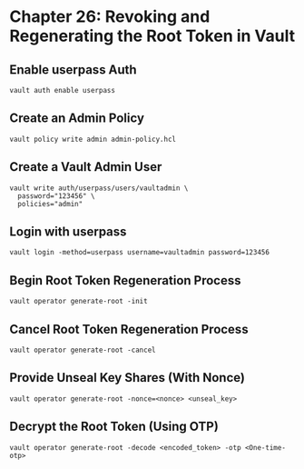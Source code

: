 # Chapter 26: Revoking and Regenerating the Root Token in Vault

## Enable userpass Auth

```
vault auth enable userpass
```

## Create an Admin Policy

```
vault policy write admin admin-policy.hcl
```

## Create a Vault Admin User

```
vault write auth/userpass/users/vaultadmin \
  password="123456" \
  policies="admin"
```

## Login with userpass

```
vault login -method=userpass username=vaultadmin password=123456
```

## Begin Root Token Regeneration Process

```
vault operator generate-root -init
```

## Cancel Root Token Regeneration Process

```
vault operator generate-root -cancel
```

## Provide Unseal Key Shares (With Nonce)

```
vault operator generate-root -nonce=<nonce> <unseal_key>
```

## Decrypt the Root Token (Using OTP)

```
vault operator generate-root -decode <encoded_token> -otp <One-time-otp>
```


